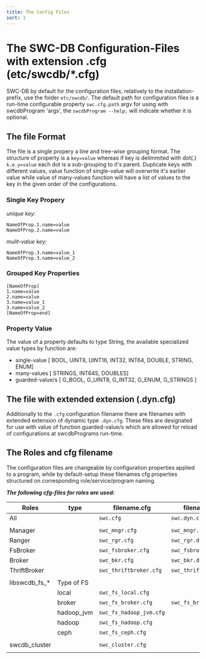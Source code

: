 ```yaml
---
title: The Config Files
sort: 1
---
```



# The SWC-DB Configuration-Files with extension .cfg (etc/swcdb/*.cfg)
SWC-DB by default for the configuration files, relatively to the installation-prefix, use the folder `etc/swcdb/`. The default path for configuration files is a run-time configurable property `swc.cfg.path` argv for using with swcdbProgram 'args', the ```swcdbProgram --help;``` will indicate whether it is optional.


## The file Format
The file is a single propery a line and tree-wise grouping format.
The structure of property is a ```key=value``` whereas if key is delimmited with dot(.) ```k.e.y=value``` each dot is a sub-grouping to it's parent.
Duplicate keys with different values, value function of single-value will overwrite it's earlier value while value of many-values function will have a list of values to the key in the given order of the configurations.


### Single Key Propery
_unique key:_
```
NameOfProp.1.name=value
NameOfProp.2.name=value
```
_mulit-value key:_
```
NameOfProp.3.name=value_1
NameOfProp.3.name=value_2
```

### Grouped Key Properties
```
[NameOfProp]
1.name=value
2.name=value
3.name=value_1
3.name=value_2
[NameOfProp=end]
```

### Property Value
The value of a property defaults to type String, the available specialized value types by function are:
  * single-value [
  BOOL,
  UINT8,
  UINT16,
  INT32,
  INT64,
  DOUBLE,
  STRING,
  ENUM]
  * many-values [
  STRINGS,
  INT64S,
  DOUBLES]
  * guarded-value/s [
  G_BOOL,
  G_UINT8,
  G_INT32,
  G_ENUM,
  G_STRINGS
  ]


## The file with extended extension (.dyn.cfg)
Additionally to the `.cfg` configuration filename there are filenames with extended extension of dynamic type `.dyn.cfg`. These files are designated for use with value of function guarded-value/s which are allowed for reload of configurations at swcdbPrograms run-time.


## The Roles and cfg filename
The configuration files are changeable by configuration properties applied to a program, while by default-setup these
filenames cfg properties structured on corresponding role/service/program naming.

_**The following cfg-files for roles are used:**_

| Roles         |  type       | filename.cfg                | filename.dyn.cfg               |
| ---           | ---         | ---                         | ---                            |
| All           |             | ```swc.cfg```               | ```swc.dyn.cfg```              |
|               |             |                             |                                |
| Manager       |             | ```swc_mngr.cfg```          | ```swc_mngr.dyn.cfg```         |
| Ranger        |             | ```swc_rgr.cfg```           | ```swc_rgr.dyn.cfg```          |
| FsBroker      |             | ```swc_fsbroker.cfg```      | ```swc_fsbroker.dyn.cfg```     |
| Broker        |             | ```swc_bkr.cfg```           | ```swc_bkr.dyn.cfg```          |
| ThriftBroker  |             | ```swc_thriftbroker.cfg```  | ```swc_thriftbroker.dyn.cfg``` |
|               |             |                             |                                |
| libswcdb_fs_* | Type of FS  |                             |                                |
|               | local       | ```swc_fs_local.cfg```      |                                |
|               | broker      | ```swc_fs_broker.cfg```     | ```swc_fs_broker.dyn.cfg```    |
|               | hadoop_jvm  | ```swc_fs_hadoop_jvm.cfg``` |                                |
|               | hadoop      | ```swc_fs_hadoop.cfg```     |                                |
|               | ceph        | ```swc_fs_ceph.cfg```       |                                |
|               |             |                             |                                |
| swcdb_cluster |             | ```swc_cluster.cfg```       |                                |
|               |             |                             |                                |


